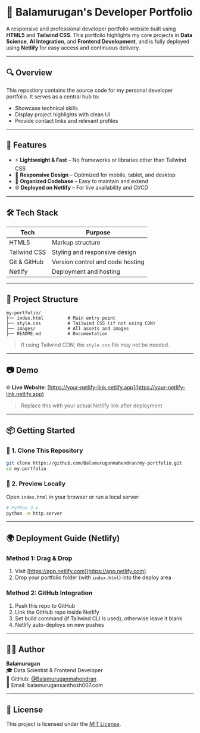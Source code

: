 # 💼 Balamurugan's Developer Portfolio

A responsive and professional developer portfolio website built using **HTML5** and **Tailwind CSS**. This portfolio highlights my core projects in **Data Science**, **AI Integration**, and **Frontend Development**, and is fully deployed using **Netlify** for easy access and continuous delivery.

---

## 🔍 Overview

This repository contains the source code for my personal developer portfolio. It serves as a central hub to:
- Showcase technical skills
- Display project highlights with clean UI
- Provide contact links and relevant profiles

---

## 🚀 Features

- ⚡ **Lightweight & Fast** – No frameworks or libraries other than Tailwind CSS
- 📱 **Responsive Design** – Optimized for mobile, tablet, and desktop
- 📂 **Organized Codebase** – Easy to maintain and extend
- 🌐 **Deployed on Netlify** – For live availability and CI/CD

---

## 🛠️ Tech Stack

| Tech         | Purpose                        |
|--------------|--------------------------------|
| HTML5        | Markup structure               |
| Tailwind CSS | Styling and responsive design  |
| Git & GitHub | Version control and code hosting |
| Netlify      | Deployment and hosting         |

---

## 📁 Project Structure

```
my-portfolio/
├── index.html         # Main entry point
├── style.css          # Tailwind CSS (if not using CDN)
├── images/            # All assets and images
├── README.md          # Documentation
```

> If using Tailwind CDN, the `style.css` file may not be needed.

---

## 📷 Demo

🌐 **Live Website**: [https://your-netlify-link.netlify.app](https://your-netlify-link.netlify.app)

> Replace this with your actual Netlify link after deployment

---

## 📦 Getting Started

### 📌 1. Clone This Repository

```bash
git clone https://github.com/Balamuruganmahendran/my-portfolio.git
cd my-portfolio
```

### 📌 2. Preview Locally

Open `index.html` in your browser or run a local server:

```bash
# Python 3.x
python -m http.server
```

---

## 🌍 Deployment Guide (Netlify)

### Method 1: Drag & Drop
1. Visit [https://app.netlify.com](https://app.netlify.com)
2. Drop your portfolio folder (with `index.html`) into the deploy area

### Method 2: GitHub Integration
1. Push this repo to GitHub
2. Link the GitHub repo inside Netlify
3. Set build command (if Tailwind CLI is used), otherwise leave it blank
4. Netlify auto-deploys on new pushes

---

## 🙋‍♂️ Author

**Balamurugan**  
🎓 Data Scientist & Frontend Developer  
🔗 GitHub: [@Balamuruganmahendran](https://github.com/Balamuruganmahendran)  
📧 Email: balamurugansanthosh007.com  

---

## 📝 License

This project is licensed under the [MIT License](https://opensource.org/licenses/MIT).

